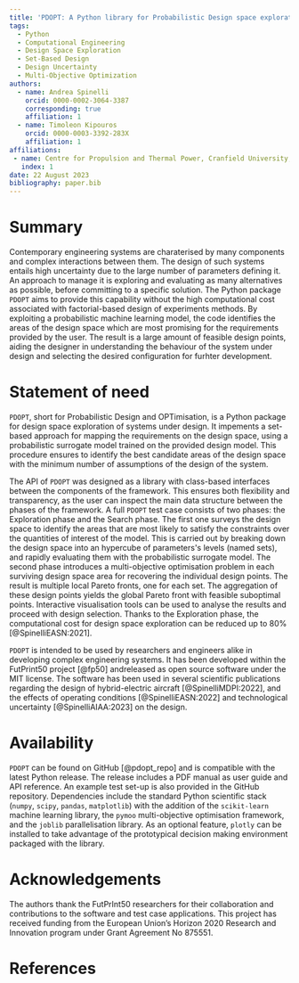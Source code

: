 ```yaml
---
title: 'PDOPT: A Python library for Probabilistic Design space exploration and OPTimisation.'
tags:
  - Python
  - Computational Engineering
  - Design Space Exploration
  - Set-Based Design
  - Design Uncertainty
  - Multi-Objective Optimization
authors:
  - name: Andrea Spinelli
    orcid: 0000-0002-3064-3387
    corresponding: true
    affiliation: 1
  - name: Timoleon Kipouros
    orcid: 0000-0003-3392-283X
    affiliation: 1
affiliations:
 - name: Centre for Propulsion and Thermal Power, Cranfield University, MK430AL, UK
   index: 1
date: 22 August 2023
bibliography: paper.bib
---
```


# Summary

Contemporary engineering systems are charaterised by many components and complex interactions between them. The design of such systems entails high uncertainty due to the large number of parameters defining it. An approach to manage it is exploring and evaluating as many alternatives as possible, before committing to a specific solution. The Python package `PDOPT` aims to provide this capability without the high computational cost associated with factorial-based design of experiments methods. By exploiting a probabilistic machine learning model, the code identifies the areas of the design space which are most promising for the requirements provided by the user. The result is a large amount of feasible design points, aiding the designer in understanding the behaviour of the system under design and selecting the desired configuration for furhter development. 

# Statement of need

`PDOPT`, short for Probabilistic Design and OPTimisation, is a Python package for design space exploration of systems under design. It impements a set-based approach for mapping the requirements on the design space, using a probabilistic surrogate model trained on the provided design model. This procedure ensures to identify the best candidate areas of the design space with the minimum number of assumptions of the design of the system. 

The API of `PDOPT` was designed as a library with class-based interfaces between the  components of the framework. This ensures both flexibility and transparency, as the user can inspect the main data structure between the phases of the framework. A full `PDOPT` test case consists of two phases: the Exploration phase and the Search phase. The first one surveys the design space to identify the areas that are most likely to satisfy the constraints over the quantities of interest of the model. This is carried out by breaking down the design space into an hypercube of parameters's levels (named sets), and rapidly  evaluating them with the probabilistic surrogate model. The second phase introduces a multi-objective optimisation problem in each surviving design space area for recovering  the individual design points. The result is multiple local Pareto fronts, one for each set. 
The aggregation of these design points yields the global Pareto front with feasible  suboptimal points. Interactive visualisation tools can be used to analyse the results and proceed with design selection. Thanks to the Exploration phase, the computational cost for design space exploration can be reduced up to 80% [@SpinelliEASN:2021].

`PDOPT` is intended to be used by researchers and engineers alike in developing complex  engineering systems. It has been developed within the FutPrint50 project [@fp50] andreleased as open source software under the MIT license. The software has been used in several scientific publications regarding the design of hybrid-electric aircraft [@SpinelliMDPI:2022], and the effects of operating conditions [@SpinelliEASN:2022] and technological uncertainty [@SpinelliAIAA:2023] on the design. 

# Availability

`PDOPT` can be found on GitHub [@pdopt_repo] and is compatible with the latest Python release. The release includes a PDF manual as user guide and API reference. An example test set-up is also provided in the GitHub repository. Dependencies include the standard Python scientific stack (`numpy`, `scipy`, `pandas`, `matplotlib`) with the addition of the `scikit-learn` machine learning library, the `pymoo` multi-objective optimisation framework, and the `joblib` parallelisation library. As an optional feature, `plotly` can be installed to take advantage of the prototypical decision making environment packaged with the library.   

# Acknowledgements

The authors thank the FutPrInt50 researchers for their collaboration and contributions
to the software and test case applications. This project has received funding from the European Union’s Horizon 2020 Research and Innovation program under Grant Agreement No 875551.

# References